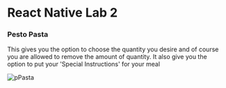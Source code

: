 # React Native Lab 2

### Pesto Pasta

This gives you the option to choose the quantity you desire and of course you are allowed to remove the amount of quantity. It also give you the option to put your 'Special Instructions' for your meal 

![pPasta](https://user-images.githubusercontent.com/81542559/125389913-cf53cb80-e356-11eb-9de4-1ee0d2ebb6bf.png)
